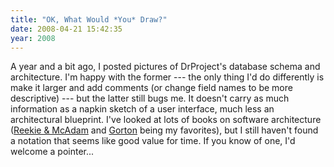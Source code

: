 ```yaml
---
title: "OK, What Would *You* Draw?"
date: 2008-04-21 15:42:35
year: 2008
---
```

A year and a bit ago, I posted pictures of DrProject's database schema and architecture. I'm happy with the former --- the only thing I'd do differently is make it larger and add comments (or change field names to be more descriptive) --- but the latter still bugs me.  It doesn't carry as much information as a napkin sketch of a user interface, much less an architectural blueprint.  I've looked at lots of books on software architecture (<a href="http://www.amazon.com/Software-Architecture-Primer-John-Reekie/dp/0646458418">Reekie &amp; McAdam</a> and <a href="http://www.amazon.com/Essential-Software-Architecture-Ian-Gorton/dp/3540287132">Gorton</a> being my favorites), but I still haven't found a notation that seems like good value for time.  If you know of one, I'd welcome a pointer...
